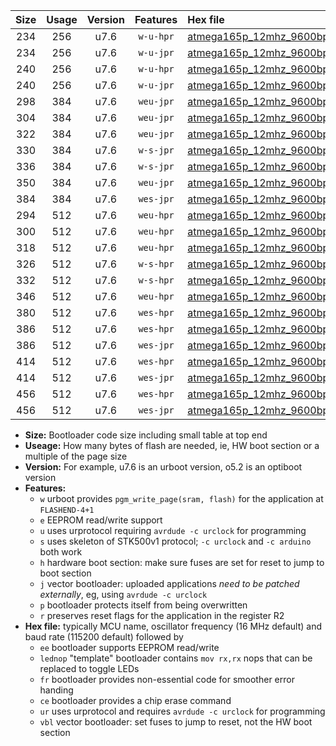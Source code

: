 |Size|Usage|Version|Features|Hex file|
|:-:|:-:|:-:|:-:|:--|
|234|256|u7.6|`w-u-hpr`|[atmega165p_12mhz_9600bps_ur.hex](https://raw.githubusercontent.com/stefanrueger/urboot/main/atmega165p_12mhz_9600bps_ur.hex)|
|234|256|u7.6|`w-u-jpr`|[atmega165p_12mhz_9600bps_ur_vbl.hex](https://raw.githubusercontent.com/stefanrueger/urboot/main/atmega165p_12mhz_9600bps_ur_vbl.hex)|
|240|256|u7.6|`w-u-hpr`|[atmega165p_12mhz_9600bps_lednop_ur.hex](https://raw.githubusercontent.com/stefanrueger/urboot/main/atmega165p_12mhz_9600bps_lednop_ur.hex)|
|240|256|u7.6|`w-u-jpr`|[atmega165p_12mhz_9600bps_lednop_ur_vbl.hex](https://raw.githubusercontent.com/stefanrueger/urboot/main/atmega165p_12mhz_9600bps_lednop_ur_vbl.hex)|
|298|384|u7.6|`weu-jpr`|[atmega165p_12mhz_9600bps_ee_ur_vbl.hex](https://raw.githubusercontent.com/stefanrueger/urboot/main/atmega165p_12mhz_9600bps_ee_ur_vbl.hex)|
|304|384|u7.6|`weu-jpr`|[atmega165p_12mhz_9600bps_ee_lednop_ur_vbl.hex](https://raw.githubusercontent.com/stefanrueger/urboot/main/atmega165p_12mhz_9600bps_ee_lednop_ur_vbl.hex)|
|322|384|u7.6|`weu-jpr`|[atmega165p_12mhz_9600bps_ee_lednop_fr_ur_vbl.hex](https://raw.githubusercontent.com/stefanrueger/urboot/main/atmega165p_12mhz_9600bps_ee_lednop_fr_ur_vbl.hex)|
|330|384|u7.6|`w-s-jpr`|[atmega165p_12mhz_9600bps_vbl.hex](https://raw.githubusercontent.com/stefanrueger/urboot/main/atmega165p_12mhz_9600bps_vbl.hex)|
|336|384|u7.6|`w-s-jpr`|[atmega165p_12mhz_9600bps_lednop_vbl.hex](https://raw.githubusercontent.com/stefanrueger/urboot/main/atmega165p_12mhz_9600bps_lednop_vbl.hex)|
|350|384|u7.6|`weu-jpr`|[atmega165p_12mhz_9600bps_ee_lednop_fr_ce_ur_vbl.hex](https://raw.githubusercontent.com/stefanrueger/urboot/main/atmega165p_12mhz_9600bps_ee_lednop_fr_ce_ur_vbl.hex)|
|384|384|u7.6|`wes-jpr`|[atmega165p_12mhz_9600bps_ee_vbl.hex](https://raw.githubusercontent.com/stefanrueger/urboot/main/atmega165p_12mhz_9600bps_ee_vbl.hex)|
|294|512|u7.6|`weu-hpr`|[atmega165p_12mhz_9600bps_ee_ur.hex](https://raw.githubusercontent.com/stefanrueger/urboot/main/atmega165p_12mhz_9600bps_ee_ur.hex)|
|300|512|u7.6|`weu-hpr`|[atmega165p_12mhz_9600bps_ee_lednop_ur.hex](https://raw.githubusercontent.com/stefanrueger/urboot/main/atmega165p_12mhz_9600bps_ee_lednop_ur.hex)|
|318|512|u7.6|`weu-hpr`|[atmega165p_12mhz_9600bps_ee_lednop_fr_ur.hex](https://raw.githubusercontent.com/stefanrueger/urboot/main/atmega165p_12mhz_9600bps_ee_lednop_fr_ur.hex)|
|326|512|u7.6|`w-s-hpr`|[atmega165p_12mhz_9600bps.hex](https://raw.githubusercontent.com/stefanrueger/urboot/main/atmega165p_12mhz_9600bps.hex)|
|332|512|u7.6|`w-s-hpr`|[atmega165p_12mhz_9600bps_lednop.hex](https://raw.githubusercontent.com/stefanrueger/urboot/main/atmega165p_12mhz_9600bps_lednop.hex)|
|346|512|u7.6|`weu-hpr`|[atmega165p_12mhz_9600bps_ee_lednop_fr_ce_ur.hex](https://raw.githubusercontent.com/stefanrueger/urboot/main/atmega165p_12mhz_9600bps_ee_lednop_fr_ce_ur.hex)|
|380|512|u7.6|`wes-hpr`|[atmega165p_12mhz_9600bps_ee.hex](https://raw.githubusercontent.com/stefanrueger/urboot/main/atmega165p_12mhz_9600bps_ee.hex)|
|386|512|u7.6|`wes-hpr`|[atmega165p_12mhz_9600bps_ee_lednop.hex](https://raw.githubusercontent.com/stefanrueger/urboot/main/atmega165p_12mhz_9600bps_ee_lednop.hex)|
|386|512|u7.6|`wes-jpr`|[atmega165p_12mhz_9600bps_ee_lednop_vbl.hex](https://raw.githubusercontent.com/stefanrueger/urboot/main/atmega165p_12mhz_9600bps_ee_lednop_vbl.hex)|
|414|512|u7.6|`wes-hpr`|[atmega165p_12mhz_9600bps_ee_lednop_fr.hex](https://raw.githubusercontent.com/stefanrueger/urboot/main/atmega165p_12mhz_9600bps_ee_lednop_fr.hex)|
|414|512|u7.6|`wes-jpr`|[atmega165p_12mhz_9600bps_ee_lednop_fr_vbl.hex](https://raw.githubusercontent.com/stefanrueger/urboot/main/atmega165p_12mhz_9600bps_ee_lednop_fr_vbl.hex)|
|456|512|u7.6|`wes-hpr`|[atmega165p_12mhz_9600bps_ee_lednop_fr_ce.hex](https://raw.githubusercontent.com/stefanrueger/urboot/main/atmega165p_12mhz_9600bps_ee_lednop_fr_ce.hex)|
|456|512|u7.6|`wes-jpr`|[atmega165p_12mhz_9600bps_ee_lednop_fr_ce_vbl.hex](https://raw.githubusercontent.com/stefanrueger/urboot/main/atmega165p_12mhz_9600bps_ee_lednop_fr_ce_vbl.hex)|

- **Size:** Bootloader code size including small table at top end
- **Useage:** How many bytes of flash are needed, ie, HW boot section or a multiple of the page size
- **Version:** For example, u7.6 is an urboot version, o5.2 is an optiboot version
- **Features:**
  + `w` urboot provides `pgm_write_page(sram, flash)` for the application at `FLASHEND-4+1`
  + `e` EEPROM read/write support
  + `u` uses urprotocol requiring `avrdude -c urclock` for programming
  + `s` uses skeleton of STK500v1 protocol; `-c urclock` and `-c arduino` both work
  + `h` hardware boot section: make sure fuses are set for reset to jump to boot section
  + `j` vector bootloader: uploaded applications *need to be patched externally*, eg, using `avrdude -c urclock`
  + `p` bootloader protects itself from being overwritten
  + `r` preserves reset flags for the application in the register R2
- **Hex file:** typically MCU name, oscillator frequency (16 MHz default) and baud rate (115200 default) followed by
  + `ee` bootloader supports EEPROM read/write
  + `lednop` "template" bootloader contains `mov rx,rx` nops that can be replaced to toggle LEDs
  + `fr` bootloader provides non-essential code for smoother error handing
  + `ce` bootloader provides a chip erase command
  + `ur` uses urprotocol and requires `avrdude -c urclock` for programming
  + `vbl` vector bootloader: set fuses to jump to reset, not the HW boot section

